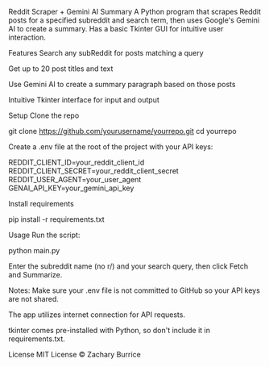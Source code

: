 Reddit Scraper + Gemini AI Summary
A Python program that scrapes Reddit posts for a specified subreddit and search term, then uses Google's Gemini AI to create a summary. Has a basic Tkinter GUI for intuitive user interaction.

Features
Search any subReddit for posts matching a query

Get up to 20 post titles and text

Use Gemini AI to create a summary paragraph based on those posts

Intuitive Tkinter interface for input and output

Setup
Clone the repo

git clone https://github.com/yourusername/yourrepo.git
cd yourrepo

Create a .env file at the root of the project with your API keys:

REDDIT_CLIENT_ID=your_reddit_client_id
REDDIT_CLIENT_SECRET=your_reddit_client_secret
REDDIT_USER_AGENT=your_user_agent
GENAI_API_KEY=your_gemini_api_key

Install requirements

pip install -r requirements.txt

Usage
Run the script:

python main.py

Enter the subreddit name (no r/) and your search query, then click Fetch and Summarize.

Notes:
Make sure your .env file is not committed to GitHub so your API keys are not shared.

The app utilizes internet connection for API requests.

tkinter comes pre-installed with Python, so don't include it in requirements.txt.

License
MIT License © Zachary Burrice
